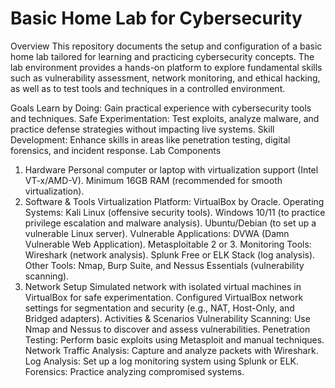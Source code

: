 # Basic Home Lab for Cybersecurity
Overview
This repository documents the setup and configuration of a basic home lab tailored for learning and practicing cybersecurity concepts. The lab environment provides a hands-on platform to explore fundamental skills such as vulnerability assessment, network monitoring, and ethical hacking, as well as to test tools and techniques in a controlled environment.

Goals
Learn by Doing: Gain practical experience with cybersecurity tools and techniques.
Safe Experimentation: Test exploits, analyze malware, and practice defense strategies without impacting live systems.
Skill Development: Enhance skills in areas like penetration testing, digital forensics, and incident response.
Lab Components
1. Hardware
Personal computer or laptop with virtualization support (Intel VT-x/AMD-V).
Minimum 16GB RAM (recommended for smooth virtualization).
2. Software & Tools
Virtualization Platform: VirtualBox by Oracle.
Operating Systems:
Kali Linux (offensive security tools).
Windows 10/11 (to practice privilege escalation and malware analysis).
Ubuntu/Debian (to set up a vulnerable Linux server).
Vulnerable Applications:
DVWA (Damn Vulnerable Web Application).
Metasploitable 2 or 3.
Monitoring Tools:
Wireshark (network analysis).
Splunk Free or ELK Stack (log analysis).
Other Tools:
Nmap, Burp Suite, and Nessus Essentials (vulnerability scanning).
3. Network Setup
Simulated network with isolated virtual machines in VirtualBox for safe experimentation.
Configured VirtualBox network settings for segmentation and security (e.g., NAT, Host-Only, and Bridged adapters).
Activities & Scenarios
Vulnerability Scanning: Use Nmap and Nessus to discover and assess vulnerabilities.
Penetration Testing: Perform basic exploits using Metasploit and manual techniques.
Network Traffic Analysis: Capture and analyze packets with Wireshark.
Log Analysis: Set up a log monitoring system using Splunk or ELK.
Forensics: Practice analyzing compromised systems.

